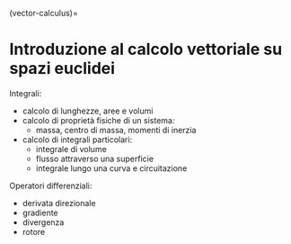 (vector-calculus)=
# Introduzione al calcolo vettoriale su spazi euclidei

Integrali:
- calcolo di lunghezze, aree e volumi
- calcolo di proprietà fisiche di un sistema:
  - massa, centro di massa, momenti di inerzia
- calcolo di integrali particolari:
  - integrale di volume
  - flusso attraverso una superficie
  - integrale lungo una curva e circuitazione

Operatori differenziali:
- derivata direzionale
- gradiente
- divergenza
- rotore

